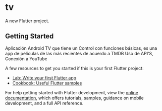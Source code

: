 # tv

A new Flutter project.

## Getting Started

Aplicación Android TV que tiene un Control con funciones básicas, es una app de películas de las más recientes de acuerdo a TMDB
Uso de API'S, Conexión a YouTube

A few resources to get you started if this is your first Flutter project:

- [Lab: Write your first Flutter app](https://docs.flutter.dev/get-started/codelab)
- [Cookbook: Useful Flutter samples](https://docs.flutter.dev/cookbook)

For help getting started with Flutter development, view the
[online documentation](https://docs.flutter.dev/), which offers tutorials,
samples, guidance on mobile development, and a full API reference.
